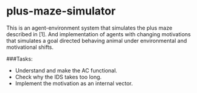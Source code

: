 # plus-maze-simulator

This is an agent-environment system that simulates the plus maze described in [1].
And implementation of agents with changing motivations that simulates a goal directed behaving animal under environmental and motivational shifts.


###Tasks:
* Understand and make the AC functional.
* Check why the IDS takes too long.
* Implement the motivation as an internal vector.
 
